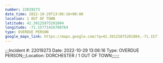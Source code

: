 ```yaml
---
number: 22019273
date_time: 2022-10-29T13:06:16+00:00
location: 1 OUT OF TOWN
latitude: 42.39125875201804
longitude: -71.15771426708764
type: OVERDUE PERSON
google_maps_link: https://maps.google.com/?q=42.39125875201804,-71.15771426708764
---
```


;;;Incident #: 22019273  Date: 2022-10-29 13:06:16   Type: OVERDUE PERSON;;;Location: DORCHESTER / 1 OUT OF TOWN;;;;;;

